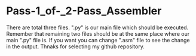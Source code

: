 # Pass-1_of-_2-Pass_Assembler
There are total three files. ".py" is our main file which should be executed. Remember that remaining two files should be at the same place where our main ".py" file is. If you want you
can change ".asm" file to see the change in the output. Thnaks for selecting my github repository.
